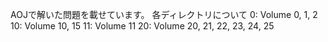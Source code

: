 AOJで解いた問題を載せています。
各ディレクトリについて
0:  Volume 0, 1, 2
10: Volume 10, 15
11: Volume 11
20: Volume 20, 21, 22, 23, 24, 25
